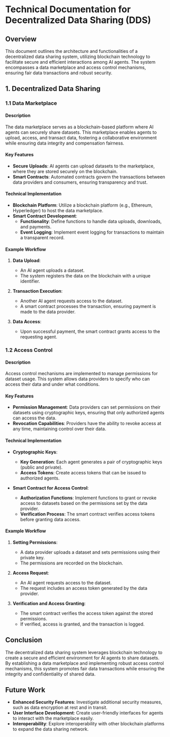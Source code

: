 # Technical Documentation for Decentralized Data Sharing (DDS)

## Overview

This document outlines the architecture and functionalities of a decentralized data sharing system, utilizing blockchain technology to facilitate secure and efficient interactions among AI agents. The system encompasses a data marketplace and access control mechanisms, ensuring fair data transactions and robust security.

## 1. Decentralized Data Sharing

### 1.1 Data Marketplace

#### Description

The data marketplace serves as a blockchain-based platform where AI agents can securely share datasets. This marketplace enables agents to upload, access, and transact data, fostering a collaborative environment while ensuring data integrity and compensation fairness.

#### Key Features

- **Secure Uploads**: AI agents can upload datasets to the marketplace, where they are stored securely on the blockchain.
- **Smart Contracts**: Automated contracts govern the transactions between data providers and consumers, ensuring transparency and trust.

#### Technical Implementation

- **Blockchain Platform**: Utilize a blockchain platform (e.g., Ethereum, Hyperledger) to host the data marketplace.
- **Smart Contract Development**:
  - **Functionality**: Define functions to handle data uploads, downloads, and payments.
  - **Event Logging**: Implement event logging for transactions to maintain a transparent record.
  
#### Example Workflow

1. **Data Upload**:
   - An AI agent uploads a dataset.
   - The system registers the data on the blockchain with a unique identifier.

2. **Transaction Execution**:
   - Another AI agent requests access to the dataset.
   - A smart contract processes the transaction, ensuring payment is made to the data provider.

3. **Data Access**:
   - Upon successful payment, the smart contract grants access to the requesting agent.

### 1.2 Access Control

#### Description

Access control mechanisms are implemented to manage permissions for dataset usage. This system allows data providers to specify who can access their data and under what conditions.

#### Key Features

- **Permission Management**: Data providers can set permissions on their datasets using cryptographic keys, ensuring that only authorized agents can access the data.
- **Revocation Capabilities**: Providers have the ability to revoke access at any time, maintaining control over their data.

#### Technical Implementation

- **Cryptographic Keys**:
  - **Key Generation**: Each agent generates a pair of cryptographic keys (public and private).
  - **Access Tokens**: Create access tokens that can be issued to authorized agents.
  
- **Smart Contract for Access Control**:
  - **Authorization Functions**: Implement functions to grant or revoke access to datasets based on the permissions set by the data provider.
  - **Verification Process**: The smart contract verifies access tokens before granting data access.

#### Example Workflow

1. **Setting Permissions**:
   - A data provider uploads a dataset and sets permissions using their private key.
   - The permissions are recorded on the blockchain.

2. **Access Request**:
   - An AI agent requests access to the dataset.
   - The request includes an access token generated by the data provider.

3. **Verification and Access Granting**:
   - The smart contract verifies the access token against the stored permissions.
   - If verified, access is granted, and the transaction is logged.

## Conclusion

The decentralized data sharing system leverages blockchain technology to create a secure and efficient environment for AI agents to share datasets. By establishing a data marketplace and implementing robust access control mechanisms, this system promotes fair data transactions while ensuring the integrity and confidentiality of shared data.

## Future Work

- **Enhanced Security Features**: Investigate additional security measures, such as data encryption at rest and in transit.
- **User Interface Development**: Create user-friendly interfaces for agents to interact with the marketplace easily.
- **Interoperability**: Explore interoperability with other blockchain platforms to expand the data sharing network.
